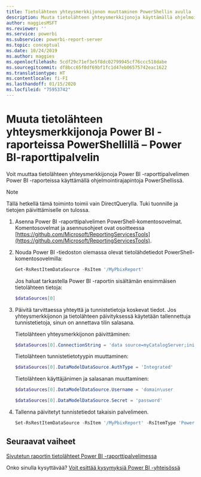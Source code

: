 ```yaml
---
title: Tietolähteen yhteysmerkkijonon muuttaminen PowerShellin avulla
description: Muuta tietolähteen yhteysmerkkijonoja käyttämällä ohjelmointirajapintoja PowerShellissä – Power BI-raporttipalvelin.
author: maggiesMSFT
ms.reviewer: ''
ms.service: powerbi
ms.subservice: powerbi-report-server
ms.topic: conceptual
ms.date: 10/24/2019
ms.author: maggies
ms.openlocfilehash: 5cdf29c71ef3e5f8dc02799945cf76ccc518dabe
ms.sourcegitcommit: df8bcc65f0df69bf1fc1d47eb06575742eac1622
ms.translationtype: HT
ms.contentlocale: fi-FI
ms.lasthandoff: 01/15/2020
ms.locfileid: "75953742"
---
```

# <a name="change-data-source-connection-strings-in-power-bi-reports-with-powershell---power-bi-report-server"></a>Muuta tietolähteen yhteysmerkkijonoja Power BI -raporteissa PowerShellillä – Power BI-raporttipalvelin


Voit muuttaa tietolähteen yhteysmerkkijonoja Power BI -raporttipalvelimen Power BI -raporteissa käyttämällä ohjelmointirajapintoja PowerShellissä. 

> [!NOTE]
> Tällä hetkellä tämä toiminto toimii vain DirectQuerylla. Tuki tuonnille ja tietojen päivittämiselle on tulossa.

1. Asenna Power BI -raporttipalvelimen PowerShell-komentosovelmat. Komentosovelmat ja asennusohjeet ovat osoitteessa [https://github.com/Microsoft/ReportingServicesTools](https://github.com/Microsoft/ReportingServicesTools). 

2. Nouda Power BI -tiedoston olemassa olevat tietolähdetiedot PowerShell-komentosovelmilla:

    ```powershell
    Get-RsRestItemDataSource -RsItem '/MyPbixReport'
    ```

    Jos haluat tarkastella Power BI -raportin sisältämän ensimmäisen tietolähteen tietoja: 

    ```powershell
    $dataSources[0]
    ```

3. Päivitä tarvittaessa yhteyttä ja tunnistetietoja koskevat tiedot. Jos yhteysmerkkijonon ja tietolähteen päivityksessä käytetään tallennettuja tunnistetietoja, sinun on annettava tilin salasana. 

    Tietolähteen yhteysmerkkijonon päivittäminen:

    ```powershell
    $dataSources[0].ConnectionString = 'data source=myCatalogServer;initial catalog=ReportServer;persist security info=False' 
    ```

    Tietolähteen tunnistetietotyypin muuttaminen:

    ```powershell
    $dataSources[0].DataModelDataSource.AuthType = 'Integrated'
    ```

    Tietolähteen käyttäjänimen ja salasanan muuttaminen:

    ```powershell
    $dataSources[0].DataModelDataSource.Username = 'domain\user
    ```
    ```powershell
    $dataSources[0].DataModelDataSource.Secret = 'password'
    ```

4. Tallenna päivitetyt tunnistetiedot takaisin palvelimeen.

    ```powershell
    Set-RsRestItemDataSource -RsItem '/MyPbixReport' -RsItemType 'PowerBIReport' -DataSources $dataSources
    ```

## <a name="next-steps"></a>Seuraavat vaiheet

[Sivutetun raportin tietolähteet Power BI -raporttipalvelimessa](connect-data-sources.md) 

Onko sinulla kysyttävää? [Voit esittää kysymyksiä Power BI -yhteisössä](https://community.powerbi.com/)
